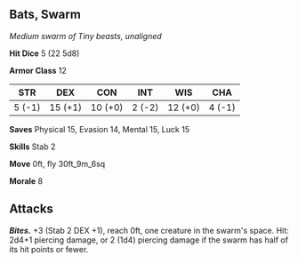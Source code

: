## Bats, Swarm

*Medium swarm of Tiny beasts, unaligned*

**Hit Dice** 5 (22 5d8)

**Armor Class** 12

| STR     | DEX     | CON     | INT     | WIS     | CHA     |
|---------|---------|---------|---------|---------|---------|
|  5 (-1) | 15 (+1) | 10 (+0) |  2 (-2) | 12 (+0) |  4 (-1) |

**Saves** Physical 15, Evasion 14, Mental 15, Luck 15

**Skills** Stab 2

**Move** 0ft, fly 30ft_9m_6sq

**Morale** 8

## Attacks

***Bites.*** +3 (Stab 2 DEX +1), reach 0ft, one creature in the swarm's space. Hit: 2d4+1 piercing damage, or 2 (1d4) piercing damage if the swarm has half of its hit points or fewer.

